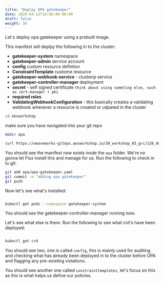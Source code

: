 ```yaml
---
title: "Deploy OPA gatekeeper"
date: 2020-04-12T18:00:00-00:00
draft: false
weight: 30
---
```


Let's deploy opa gatekeeper using a prebuilt image.

This manifest will deplpy the following in to the cluster:

- **gatekeeper-system** namespace
- **gatekeeper-admin** service account
- **config** custom resource defintion
- **ConstraintTemplate** custome resource
- **gatekeeper-webhook-service** - clusterip service
- **gatekeeper-controller-manager** deployment
- **secret** - self signed certificate `think about using someting else, such as cert-manager + pki`
- **required roles**
- **ValidatingWebhookConfiguration** - this basically creates a validating webhook whenever a resource is created or udpated in the cluster


```bash
cd eksworkshop
```

make sure you have navigated into your git repo

```bash
mkdir opa

curl https://weaveworks-gitops.awsworkshop.io/30_workshop_03_grc/120_deploy_opa_gatekeeper/deploy.files/opa-gatekeper.yaml -o opa/opa-gatekeeper.yaml
```

You should see the manifest now exists insde the `opa` folder. We're no gonna let Flux install this and manage for us. Run the following to check in to git:

```bash
git add opa/opa-gatekeeper.yaml
git commit -m "adding opa gatekeeper"
git push
```

Now let's see what's installed:

```bash

kubectl get pods --namespace gatekeeper-system

```

You should see the gatekeeper-controller-manager running now.

Let's see what else is there. Run the following to see what crd's have been deployed:

```bash

kubectl get crd
```

You should see two, one is called `config`, this is mainly used for auditing and checking what has already been deployed in to the cluster before OPA and flagging any pre-existing violations.

You should see another one called `constrainttemplates`, let's focus on this as this is what helps us define our policies.
